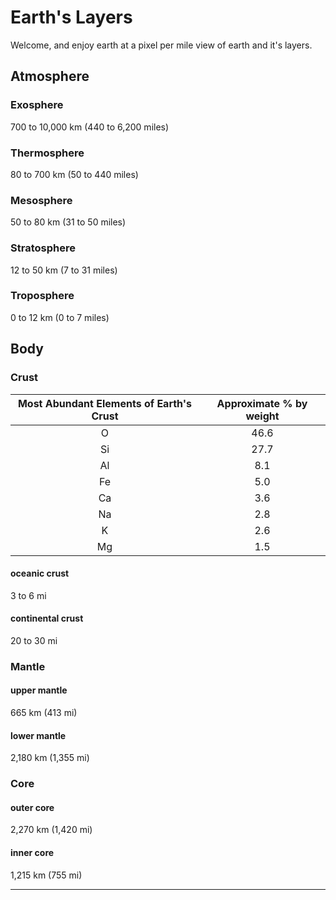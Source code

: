 # Earth's Layers

Welcome, and enjoy earth at a pixel per mile view of earth and it's layers.

## Atmosphere

### Exosphere
700 to 10,000 km (440 to 6,200 miles)
### Thermosphere
80 to 700 km (50 to 440 miles)
### Mesosphere
50 to 80 km (31 to 50 miles)
### Stratosphere
12 to 50 km (7 to 31 miles)
### Troposphere
0 to 12 km (0 to 7 miles)

## Body

### Crust
|Most Abundant Elements of Earth's Crust | 	Approximate % by weight|
|:---:|:----------------------------------------------------------:|
|O | 	46.6|
|Si | 	27.7|
|Al | 	8.1|
|Fe | 	5.0|
|Ca | 	3.6|
|Na | 	2.8|
|K | 	2.6|
|Mg | 	1.5|
#### oceanic crust
3 to 6 mi
#### continental crust
20 to 30 mi

### Mantle
#### upper mantle
665 km (413 mi)
#### lower mantle
2,180 km (1,355 mi)

### Core
#### outer core
2,270 km (1,420 mi)
#### inner core
1,215 km (755 mi)

---

